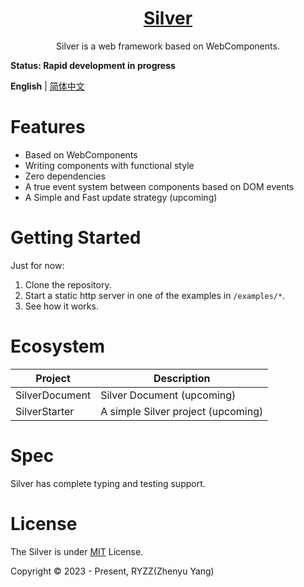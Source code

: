 <p style="text-align: center" align="center">
  <!-- <img src="./logo.svg" /> -->
</p>

<h1 style="text-align: center" align="center">
  <a href="https://github.com/Vladimirirr/Silver">Silver</a>
</h1>

<p style="text-align: center" align="center">
  Silver is a web framework based on WebComponents.
</p>

**Status: Rapid development in progress**

**English** | [简体中文](./README.zh_CN.md)

# Features

- Based on WebComponents
- Writing components with functional style
- Zero dependencies
- A true event system between components based on DOM events
- A Simple and Fast update strategy (upcoming)

# Getting Started

Just for now:

1. Clone the repository.
2. Start a static http server in one of the examples in `/examples/*`.
3. See how it works.

# Ecosystem

| Project        | Description                        |
| -------------- | ---------------------------------- |
| SilverDocument | Silver Document (upcoming)         |
| SilverStarter  | A simple Silver project (upcoming) |

# Spec

Silver has complete typing and testing support.

# License

The Silver is under [MIT](./LICENSE) License.

Copyright &copy; 2023 - Present, RYZZ(Zhenyu Yang)

